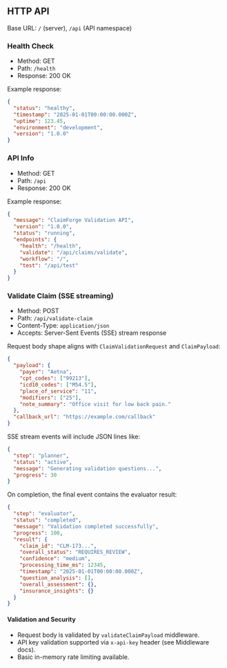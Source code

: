 ## HTTP API

Base URL: `/` (server), `/api` (API namespace)

### Health Check
- Method: GET
- Path: `/health`
- Response: 200 OK

Example response:

```json
{
  "status": "healthy",
  "timestamp": "2025-01-01T00:00:00.000Z",
  "uptime": 123.45,
  "environment": "development",
  "version": "1.0.0"
}
```

### API Info
- Method: GET
- Path: `/api`
- Response: 200 OK

Example response:

```json
{
  "message": "ClaimForge Validation API",
  "version": "1.0.0",
  "status": "running",
  "endpoints": {
    "health": "/health",
    "validate": "/api/claims/validate",
    "workflow": "/",
    "test": "/api/test"
  }
}
```

### Validate Claim (SSE streaming)
- Method: POST
- Path: `/api/validate-claim`
- Content-Type: `application/json`
- Accepts: Server-Sent Events (SSE) stream response

Request body shape aligns with `ClaimValidationRequest` and `ClaimPayload`:

```json
{
  "payload": {
    "payer": "Aetna",
    "cpt_codes": ["99213"],
    "icd10_codes": ["M54.5"],
    "place_of_service": "11",
    "modifiers": ["25"],
    "note_summary": "Office visit for low back pain."
  },
  "callback_url": "https://example.com/callback"
}
```

SSE stream events will include JSON lines like:

```json
{
  "step": "planner",
  "status": "active",
  "message": "Generating validation questions...",
  "progress": 30
}
```

On completion, the final event contains the evaluator result:

```json
{
  "step": "evaluator",
  "status": "completed",
  "message": "Validation completed successfully",
  "progress": 100,
  "result": {
    "claim_id": "CLM-173...",
    "overall_status": "REQUIRES_REVIEW",
    "confidence": "medium",
    "processing_time_ms": 12345,
    "timestamp": "2025-01-01T00:00:00.000Z",
    "question_analysis": [],
    "overall_assessment": {},
    "insurance_insights": {}
  }
}
```

#### Validation and Security
- Request body is validated by `validateClaimPayload` middleware.
- API key validation supported via `x-api-key` header (see Middleware docs).
- Basic in-memory rate limiting available.

